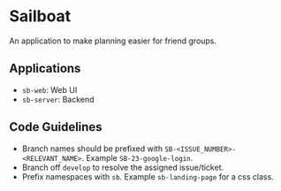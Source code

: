 # Sailboat

An application to make planning easier for friend groups.

## Applications
- `sb-web`: Web UI
- `sb-server`: Backend 

## Code Guidelines

- Branch names should be prefixed with `SB-<ISSUE_NUMBER>-<RELEVANT_NAME>`. Example `SB-23-google-login`.
- Branch off `develop` to resolve the assigned issue/ticket.
- Prefix namespaces with `sb`. Example `sb-landing-page` for a css class.


